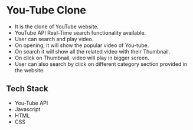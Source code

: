 
# You-Tube Clone

- It is the clone of YouTube website. 
- YouTube API Real-Time search functionality available.
- User can search and play video.
- On opening, it will show the popular video of You-tube.
- On search it will show all the related video with their Thumbnail.
- On click on Thumbnail, video will play in bigger screen.
- User can also search by click on different category section provided in the website.


## Tech Stack

- You-Tube API
- Javascript
- HTML
- CSS



